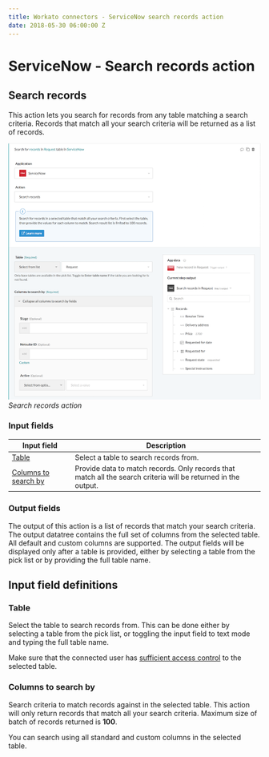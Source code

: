 ```yaml
---
title: Workato connectors - ServiceNow search records action
date: 2018-05-30 06:00:00 Z
---
```


# ServiceNow - Search records action

## Search records
This action lets you search for records from any table matching a search criteria. Records that match all your search criteria will be returned as a list of records.

![Search records action](/assets/images/connectors/servicenow/search-records-action.png)
*Search records action*

### Input fields

<table class="unchanged rich-diff-level-one">
  <thead>
    <tr>
        <th width='25%'>Input field</th>
        <th>Description</th>
    </tr>
  </thead>
  <tbody>
    <tr>
      <td><a href="#table">Table</a></td>
      <td>
        Select a table to search records from.
      </td>
    </tr>
    <tr>
      <td><a href="#columns-to-search-by">Columns to search by</a></td>
      <td>
        Provide data to match records. Only records that match all the search criteria will be returned in the output.
      </td>
    </tr>
  </tbody>
</table>

### Output fields
The output of this action is a list of records that match your search criteria. The output datatree contains the full set of columns from the selected table. All default and custom columns are supported. The output fields will be displayed only after a table is provided, either by selecting a table from the pick list or by providing the full table name.

## Input field definitions

### Table
Select the table to search records from. This can be done either by selecting a table from the pick list, or toggling the input field to text mode and typing the full table name.

Make sure that the connected user has [sufficient access control](/connectors/servicenow.md#roles-and-permissions-required-to-connect) to the selected table.

### Columns to search by
Search criteria to match records against in the selected table. This action will only return records that match all your search criteria. Maximum size of batch of records returned is **100**.

You can search using all standard and custom columns in the selected table.
